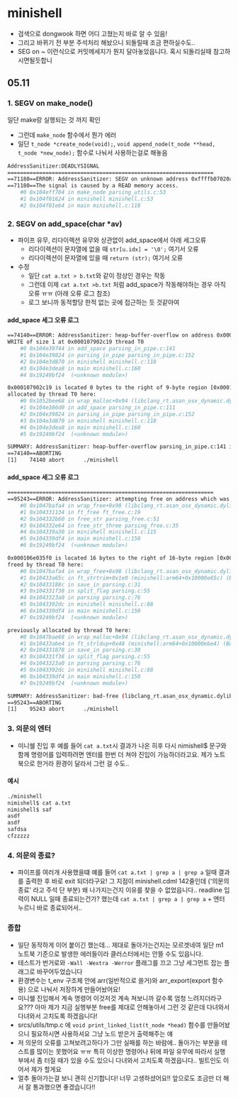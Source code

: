 # minishell

- 검색으로 dongwook 하면 어디 고쳤는지 바로 알 수 있음!
- 그리고 바뀌기 전 부분 주석처리 해놨으니 되돌릴때 조금 편하실수도..
- SEG on ~ 이런식으로 커밋메세지가 뭔지 달아놓았읍니다. 혹시 되돌리실때 참고하시면될듯합니

## 05.11
### 1. SEGV on make_node()
일단 make랑 실행되는 것 까지 확인
   - 그런데 `make_node` 함수에서 뭔가 에러
   - 일단 `t_node *create_node(void);`, `void append_node(t_node **head, t_node *new_node);` 함수로 나눠서 사용하는걸로 해놓음

``` bash
AddressSanitizer:DEADLYSIGNAL
=================================================================
==71180==ERROR: AddressSanitizer: SEGV on unknown address 0xffffb07020a18643 (pc 0x000104eff704 bp 0x00016af0ae50 sp 0x00016af0ad90 T0)
==71180==The signal is caused by a READ memory access.
    #0 0x104eff704 in make_node parsing_utils.c:53
    #1 0x104f01624 in minishell minishell.c:53
    #2 0x104f01eb4 in main minishell.c:118
```
### 2. SEGV on add_space(char *av)
- 파이프 유무, 리다이렉션 유무와 상관없이 add_space에서 아래 세그오류
  - 리다이렉션이 문자열에 없을 때 `str[u.idx] = '\0';` 여기서 오류
  - 리다이렉션이 문자열에 있을 때 `return (str);` 여기서 오류
- 수정
  - 일단 `cat a.txt > b.txt`와 같이 정상인 경우는 작동
  - 그런데 이제 `cat a.txt >b.txt` 처럼 add_space가 작동해야하는 경우 아직 오류 ㅠㅠ (아래 오류 로그 참조)
  - 로그 보니까 동적할당 한적 없는 곳에 접근하는 듯 것같아여

#### add_space 세그 오류 로그
``` bash
==74140==ERROR: AddressSanitizer: heap-buffer-overflow on address 0x000107902c19 at pc 0x000104e39748 bp 0x00016afce7d0 sp 0x00016afce7c8
WRITE of size 1 at 0x000107902c19 thread T0
    #0 0x104e39744 in add_space parsing_in_pipe.c:141
    #1 0x104e39824 in parsing_in_pipe parsing_in_pipe.c:152
    #2 0x104e3d870 in minishell minishell.c:118
    #3 0x104e3dea8 in main minishell.c:160
    #4 0x19249bf24  (<unknown module>)

0x000107902c19 is located 0 bytes to the right of 9-byte region [0x000107902c10,0x000107902c19)
allocated by thread T0 here:
    #0 0x1052bee68 in wrap_malloc+0x94 (libclang_rt.asan_osx_dynamic.dylib:arm64e+0x42e68) (BuildId: f0a7ac5c49bc3abc851181b6f92b308a32000000200000000100000000000b00)
    #1 0x104e386d0 in add_space parsing_in_pipe.c:111
    #2 0x104e39824 in parsing_in_pipe parsing_in_pipe.c:152
    #3 0x104e3d870 in minishell minishell.c:118
    #4 0x104e3dea8 in main minishell.c:160
    #5 0x19249bf24  (<unknown module>)

SUMMARY: AddressSanitizer: heap-buffer-overflow parsing_in_pipe.c:141 in add_space
==74140==ABORTING
[1]    74140 abort      ./minishell
```

#### add_space 세그 오류 로그
``` bash
=================================================================
==95243==ERROR: AddressSanitizer: attempting free on address which was not malloc()-ed: 0x000106e035f0 in thread T0
    #0 0x1047bafa4 in wrap_free+0x98 (libclang_rt.asan_osx_dynamic.dylib:arm64e+0x42fa4) (BuildId: f0a7ac5c49bc3abc851181b6f92b308a32000000200000000100000000000b00)
    #1 0x104331134 in ft_free ft_free.c:19
    #2 0x104332b60 in free_str parsing_free.c:51
    #3 0x104332e64 in free_str_three parsing_free.c:35
    #4 0x104339a30 in minishell minishell.c:115
    #5 0x104339df4 in main minishell.c:150
    #6 0x19249bf24  (<unknown module>)

0x000106e035f0 is located 16 bytes to the right of 16-byte region [0x000106e035d0,0x000106e035e0)
freed by thread T0 here:
    #0 0x1047bafa4 in wrap_free+0x98 (libclang_rt.asan_osx_dynamic.dylib:arm64e+0x42fa4) (BuildId: f0a7ac5c49bc3abc851181b6f92b308a32000000200000000100000000000b00)
    #1 0x10433a65c in ft_strtrim+0x1e0 (minishell:arm64+0x10000e65c) (BuildId: b7143f8bc9dc3a2aa274a24ecb8aa24332000000200000000100000000000d00)
    #2 0x10433188c in save_in parsing.c:31
    #3 0x104331f38 in split_flag parsing.c:55
    #4 0x1043323a0 in parsing parsing.c:76
    #5 0x1043392dc in minishell minishell.c:88
    #6 0x104339df4 in main minishell.c:150
    #7 0x19249bf24  (<unknown module>)

previously allocated by thread T0 here:
    #0 0x1047bae68 in wrap_malloc+0x94 (libclang_rt.asan_osx_dynamic.dylib:arm64e+0x42e68) (BuildId: f0a7ac5c49bc3abc851181b6f92b308a32000000200000000100000000000b00)
    #1 0x10433abe4 in ft_strldup+0x48 (minishell:arm64+0x10000ebe4) (BuildId: b7143f8bc9dc3a2aa274a24ecb8aa24332000000200000000100000000000d00)
    #2 0x104331878 in save_in parsing.c:30
    #3 0x104331f38 in split_flag parsing.c:55
    #4 0x1043323a0 in parsing parsing.c:76
    #5 0x1043392dc in minishell minishell.c:88
    #6 0x104339df4 in main minishell.c:150
    #7 0x19249bf24  (<unknown module>)

SUMMARY: AddressSanitizer: bad-free (libclang_rt.asan_osx_dynamic.dylib:arm64e+0x42fa4) (BuildId: f0a7ac5c49bc3abc851181b6f92b308a32000000200000000100000000000b00) in wrap_free+0x98
==95243==ABORTING
[1]    95243 abort      ./minishell
```
### 3. 의문의 엔터
- 미니쉘 진입 후 예를 들어 `cat a.txt`시 결과가 나온 히후 다시 nimishell$ 문구와 함께 명령어를 입력하려면 엔터를 한번 더 쳐야 진입이 가능하더라고요. 제가 노트북으로 한거라 환경이 달라서 그런 걸 수도..

#### 예시
``` bash
./minishell                                                                                                                ok | 03:32:54
nimishell$ cat a.txt
nimishell$ saf
asdf
asdf
safdsa
cfzzzzz

```
### 4. 의문의 종료?
- 파이프를 여러개 사용했을떄 예를 들어 `cat a.txt | grep a | grep a` 일때 결과를 출력한 후 바로 exit 되더라구요! 그 지점이 minishell.cdml 142줄인데 ('의문의 종료' 라고 주석 단 부분) 왜 나가지는건지 이유를 찾을 수 없었읍니다.. readline 입력이 NULL 일때 종료되는건가? 했는데 `cat a.txt | grep a | grep a` + 엔터 누르니 바로 종료되어서..


### 종합
- 일단 동작하게 이어 붙이긴 했는데... 제대로 돌아가는건지는 모르겟네여 일단 m1 노트북 기준으로 발생한 에러들이라 클러스터에서는 안뜰 수도 있읍니다.
- 테스트가 번거로와 `-Wall -Wextra -Werror` 플래그를 끄고 그냥 세그먼트 잡는 플래그로 바꾸어두었습니다
- 환경변수는 t_env 구조체 안에 arr(일반적으로 쓸거)와 arr_export(export 함수용) 으로 나눠서 저장하게 만들어놨어요!
- 미니쉘 진입해서 계속 명령어 이것저것 계속 쳐보니까 갈수록 엄청 느려지더라구요??? 아마 제가 지금 실행부분 free를 제대로 안해놓아서 그런 것 같은데 다녀와서 다녀와서 고치도록 하겠읍니다!
- srcs/utils/tmp.c 에 `void print_linked_list(t_node *head)` 함수를 만들어놨으니 필요하시면 사용하셔요 그냥 노드 받은거 출력해주는 얘
- 저 의문의 오류를 고쳐보려고하다가 그만 실패를 하는 바람에.. 돌아가는 부분을 테스트를 많이는 못했어요 ㅠㅠ 특히 이상한 명령어나 뒤에 파일 유무에 따라서 실행부에서 좀 터질 때가 있을 수도 있으니 다녀와서 고치도록 하겠읍니다.. 빌트인도 이어서 제가 할게요
- 얼추 돌아가는걸 보니 괜히 신기합니다! 너무 고생하셨어요!! 앞으로도 조금만 더 해서 잘 통과했으면 좋겠습니다!!

